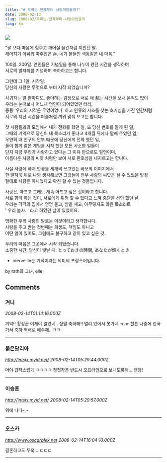 ```yaml
---
title: "# 우리는 언제부터 사랑이었을까?"
date: 2008-02-13
slug: 2008/02/우리는-언제부터-사랑이었을까
lang: ko
---
```


![](/img/nous_00002.jpg)

"팔 보다 마음에 힘주고 깨어질 물건처럼 껴안던 팔.  
 헤어지기 아쉬워 마주잡은 손. 네가 물들인 색동같은 내 마음."  

100일. 200일. 연인들은 기념일을 통해 나누어 왔던 시간을 생각하며  
서로의 발자취를 기념하며 축하하고는 합니다.  

그런데 그 1일, 시작일.  
당신의 사랑은 무엇으로 부터 시작 되었습니까?

사귀자는 말 한마디도, 좋아하는 감정으로 서로 애 끓는 시간을 보내 본적도 없이  
우리는 눈떠보니 어느새 연인이 되어있었던 터라,  
종종 '우리의 시작은 무었이었나' 하고 인류의 시초를 찾는 호기심을 가진 인간처럼  
서로의 지난 시간을 퍼즐처럼 끼워 맞춰 보고는 합니다.  

첫 사람들과의 모임에서 내가 전화를 했던 일, 또 당신 번호를 알게 된 일,  
그때의 기억으로 당신이 내 목소리가 좋다고 4개월 뒤에나 말해 주었던 일,  
우연히 내 친구의 안부 때문에 당신에게 전화 했던 일,  
둘이 함께 같은 게임을 시작 했던 모든 사소한 일들이   
단지 지금 우리가 사랑하고 있다는 그 이유 만으로도 필연이며,   
아름다운 사랑의 씨앗 처럼만 보여 서로 환호성을 내지르고는 합니다.
 

사실 사랑에 빠져 안경을 세개씩 쓰고있는 바보의 이미지에서  
한 발자욱 뒤로 나와 생각해보면 그것들이 전부 사랑의 씨앗은 될 수 있었을 망정  
절대로 사랑은 아니었다고 확신 할 수 있는 것들입니다.  

사랑은, 아프고 그래도 계속 아프고 싶은 것이라고 합니다.  
서로 함께 하는 것이, 서로에게 위험 할 수 있다고 느껴 중단을 선언 했던 날.  
우리는 각각의 집에서 엉엉 울고, 밤을 새고, 아무렇지도 않은 목소리로  
' 우리 놀자. ' 라고 하였던 날이 있었어요.  

명확한 우리 사랑의 발로는 이것이라고 생각합니다.  
사랑을 주고 받는 첫번째는 희생도, 책임도 아니고  
어떤 일이 있어도, 그럼에도 불구하고 같이 있고 싶은 것.  

우리의 마음은 그곳에서 시작 되었습니다.  
소중한 시간, 당신이 빛날 때. とっておきの時間, あなたが輝くとき.  

* merveille는 기적이라는 의미의 프랑스어입니다.  

by rath의 그녀, elle

## Comments

### 겨니
*2008-02-14T01:14:16.000Z*

꺄악!! 황장군 이제야 알았네.. 정말 축하해!! 멀리 있어서 못가네 ㅠ.ㅠ
할튼 나중에 한국가서 축하 백배로 해주께.. ㅋㅋ

---

### 붉은달리아
*http://intsix.myid.net/*
*2008-02-14T05:29:44.000Z*

머야 갑작스럽게 ㅋㅋㅋㅋ
청첩장은 반드시 오프라인으로 보내도록해... 젠장!

---

### 이승훈
*http://intsix.myid.net/*
*2008-02-14T05:29:57.000Z*

위에 나다-_-

---

### 오스카
*http://www.oscarplex.net*
*2008-02-14T16:04:10.000Z*

결혼하고도 쭈욱... ㄷㄷㄷ

---

